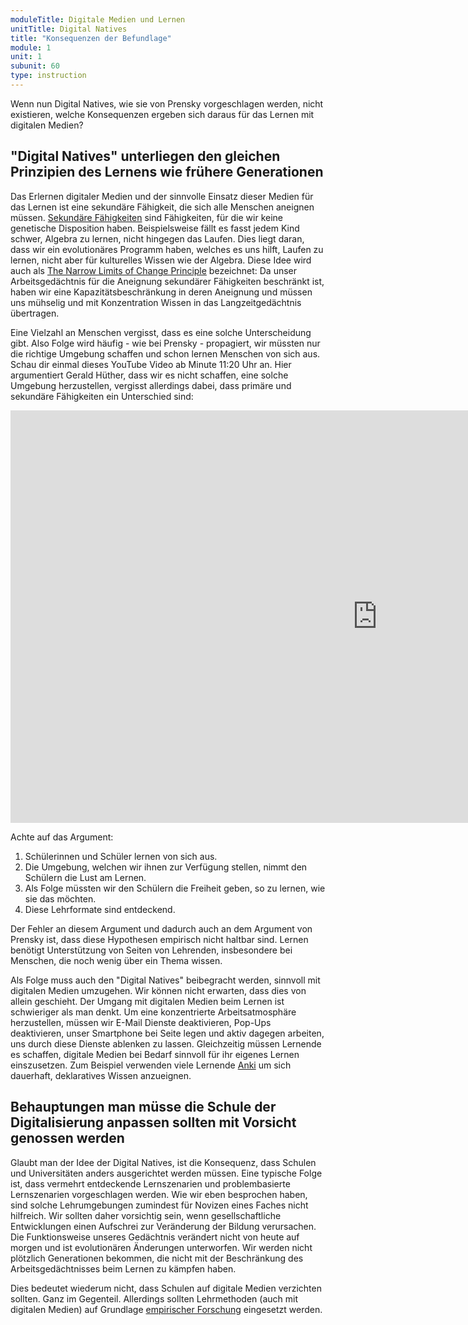 ```yaml
---
moduleTitle: Digitale Medien und Lernen
unitTitle: Digital Natives
title: "Konsequenzen der Befundlage"
module: 1
unit: 1
subunit: 60
type: instruction
---
```


Wenn nun Digital Natives, wie sie von Prensky vorgeschlagen werden, nicht existieren, welche Konsequenzen ergeben sich daraus für das Lernen mit digitalen Medien? 

## "Digital Natives" unterliegen den gleichen Prinzipien des Lernens wie frühere Generationen

Das Erlernen digitaler Medien und der sinnvolle Einsatz dieser Medien für das Lernen ist eine sekundäre Fähigkeit, die sich alle Menschen aneignen müssen. [Sekundäre Fähigkeiten](https://www.tandfonline.com/doi/abs/10.1080/00461520802392133) sind Fähigkeiten, für die wir keine genetische Disposition haben. Beispielsweise fällt es fasst jedem Kind schwer, Algebra zu lernen, nicht hingegen das Laufen. Dies liegt daran, dass wir ein evolutionäres Programm haben, welches es uns hilft, Laufen zu lernen, nicht aber für kulturelles Wissen wie der Algebra. Diese Idee wird auch als [The Narrow Limits of Change Principle](https://link.springer.com/article/10.1007/s10648-019-09465-5) bezeichnet: Da unser Arbeitsgedächtnis für die Aneignung sekundärer Fähigkeiten beschränkt ist, haben wir eine Kapazitätsbeschränkung in deren Aneignung und müssen uns mühselig und mit Konzentration Wissen in das Langzeitgedächtnis übertragen. 

Eine Vielzahl an Menschen vergisst, dass es eine solche Unterscheidung gibt. Also Folge wird häufig - wie bei Prensky - propagiert, wir müssten nur die richtige Umgebung schaffen und schon lernen Menschen von sich aus. Schau dir einmal dieses YouTube Video ab Minute 11:20 Uhr an. Hier argumentiert Gerald Hüther, dass wir es nicht schaffen, eine solche Umgebung herzustellen, vergisst allerdings dabei, dass primäre und sekundäre Fähigkeiten ein Unterschied sind:

<iframe width="1173" height="660" src="https://www.youtube.com/embed/jXOWZQxzGO8" frameborder="0" allow="accelerometer; autoplay; encrypted-media; gyroscope; picture-in-picture" allowfullscreen></iframe>

Achte auf das Argument:

1. Schülerinnen und Schüler lernen von sich aus.
2. Die Umgebung, welchen wir ihnen zur Verfügung stellen, nimmt den Schülern die Lust am Lernen.
3. Als Folge müssten wir den Schülern die Freiheit geben, so zu lernen, wie sie das möchten. 
4. Diese Lehrformate sind entdeckend. 

Der Fehler an diesem Argument und dadurch auch an dem Argument von Prensky ist, dass diese Hypothesen empirisch nicht haltbar sind. Lernen benötigt Unterstützung von Seiten von Lehrenden, insbesondere bei Menschen, die noch wenig über ein Thema wissen.

Als Folge muss auch den "Digital Natives" beibegracht werden, sinnvoll mit digitalen Medien umzugehen. Wir können nicht erwarten, dass dies von allein geschieht. Der Umgang mit digitalen Medien beim Lernen ist schwieriger als man denkt. Um eine konzentrierte Arbeitsatmosphäre herzustellen, müssen wir E-Mail Dienste deaktivieren, Pop-Ups deaktivieren, unser Smartphone bei Seite legen und aktiv dagegen arbeiten, uns durch diese Dienste ablenken zu lassen. Gleichzeitig müssen Lernende es schaffen, digitale Medien bei Bedarf sinnvoll für ihr eigenes Lernen einszusetzen. Zum Beispiel verwenden viele Lernende [Anki](https://apps.ankiweb.net/) um sich dauerhaft, deklaratives Wissen anzueignen.


## Behauptungen man müsse die Schule der Digitalisierung anpassen sollten mit Vorsicht genossen werden

Glaubt man der Idee der Digital Natives, ist die Konsequenz, dass Schulen und Universitäten anders ausgerichtet werden müssen. Eine typische Folge ist, dass vermehrt entdeckende Lernszenarien und problembasierte Lernszenarien vorgeschlagen werden. Wie wir eben besprochen haben, sind solche Lehrumgebungen zumindest für Novizen eines Faches nicht hilfreich. Wir sollten daher vorsichtig sein, wenn gesellschaftliche Entwicklungen einen Aufschrei zur Veränderung der Bildung verursachen. Die Funktionsweise unseres Gedächtnis verändert nicht von heute auf morgen und ist evolutionären Änderungen unterworfen. Wir werden nicht plötzlich Generationen bekommen, die nicht mit der Beschränkung des Arbeitsgedächtnisses beim Lernen zu kämpfen haben.

Dies bedeutet wiederum nicht, dass Schulen auf digitale Medien verzichten sollten. Ganz im Gegenteil. Allerdings sollten Lehrmethoden (auch mit digitalen Medien) auf Grundlage [empirischer Forschung](https://psycnet.apa.org/record/2017-11251-001) eingesetzt werden. 

